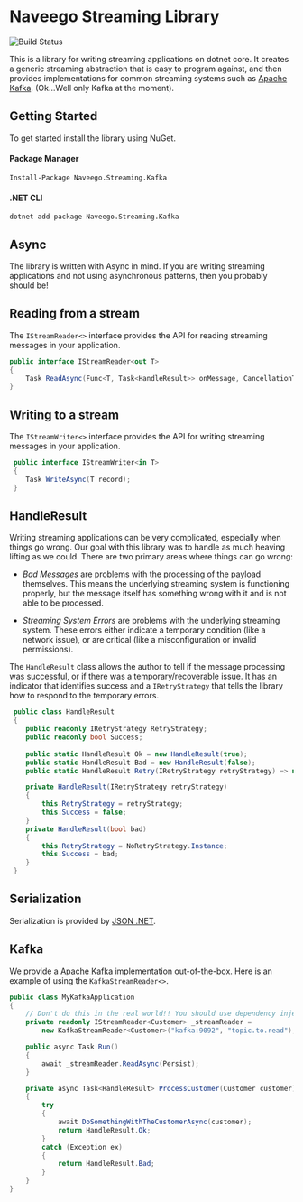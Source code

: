 # Naveego Streaming Library

![Build Status](https://ci.n5o.black/app/rest/builds/buildType:(id:SharedLibraries_StreamingDotnet_Build)/statusIcon)

This is a library for writing streaming applications on dotnet core.  It creates a generic
streaming abstraction that is easy to program against, and then provides implementations for 
common streaming systems such as [Apache Kafka]. (Ok...Well only Kafka at the moment).

## Getting Started

To get started install the library using NuGet.

#### Package Manager
```
Install-Package Naveego.Streaming.Kafka
```

#### .NET CLI
```
dotnet add package Naveego.Streaming.Kafka
```


## Async

The library is written with Async in mind.  If you are writing streaming applications and not using 
asynchronous patterns, then you probably should be!


## Reading from a stream

The `IStreamReader<>` interface provides the API for reading streaming messages in your application.

```c#
public interface IStreamReader<out T>
{
    Task ReadAsync(Func<T, Task<HandleResult>> onMessage, CancellationToken cancellationToken);
}
```

## Writing to a stream

The `IStreamWriter<>` interface provides the API for writing streaming messages in your application.

```c#
 public interface IStreamWriter<in T>
 {
    Task WriteAsync(T record);
 }    
```

## HandleResult

Writing streaming applications can be very complicated, especially when things go wrong.  Our goal with 
this library was to handle as much heaving lifting as we could.  There are two primary areas where things can 
go wrong:

  - *Bad Messages* are problems with the processing of the payload themselves.  This means the underlying streaming
     system is functioning properly, but the message itself has something wrong with it and is not able to be processed.
     
  - *Streaming System Errors* are problems with the underlying streaming system.  These errors either indicate a temporary
     condition (like a network issue), or are critical (like a misconfiguration or invalid permissions). 

The `HandleResult` class allows the author to tell if the message processing was successful, or if there was a 
temporary/recoverable issue.  It has an indicator that identifies success and a `IRetryStrategy` that tells the library
how to respond to the temporary errors.

```c#
 public class HandleResult
 {
    public readonly IRetryStrategy RetryStrategy;
    public readonly bool Success;
    
    public static HandleResult Ok = new HandleResult(true);
    public static HandleResult Bad = new HandleResult(false);
    public static HandleResult Retry(IRetryStrategy retryStrategy) => new HandleResult(retryStrategy);

    private HandleResult(IRetryStrategy retryStrategy)
    {
        this.RetryStrategy = retryStrategy;
        this.Success = false;
    }
    private HandleResult(bool bad)
    {
        this.RetryStrategy = NoRetryStrategy.Instance;
        this.Success = bad;
    }
 }
``` 

## Serialization

Serialization is provided by [JSON .NET].

## Kafka

We provide a [Apache Kafka] implementation out-of-the-box.  Here is an example of using the `KafkaStreamReader<>`.

```c#
public class MyKafkaApplication
{
    // Don't do this in the real world!! You should use dependency injection!
    private readonly IStreamReader<Customer> _streamReader = 
        new KafkaStreamReader<Customer>("kafka:9092", "topic.to.read"); 

    public async Task Run()
    {
        await _streamReader.ReadAsync(Persist);
    }

    private async Task<HandleResult> ProcessCustomer(Customer customer)
    {
        try
        {
            await DoSomethingWithTheCustomerAsync(customer);
            return HandleResult.Ok;
        }
        catch (Exception ex)
        {
            return HandleResult.Bad;
        }
    }
}
```


[Apache Kafka]: https://kafka.apache.org/
[JSON .NET]: https://www.newtonsoft.com/json